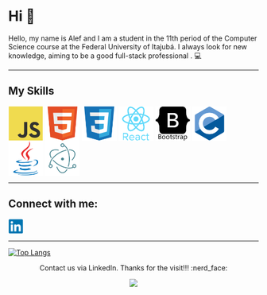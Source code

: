 # Hi :vulcan_salute:

Hello, my name is Alef and I am a student in the 11th period of the Computer Science course at the Federal University of Itajubá. I always look for new knowledge, aiming to be a good full-stack professional . :computer:

---
## My Skills

<img align="center" alt="js" height="70" widht="80" src="https://raw.githubusercontent.com/devicons/devicon/master/icons/javascript/javascript-original.svg"
  style="max-widht:100%"> 
</img> 
<img align="center" alt="HTML5" height="70" widht="80" src="https://raw.githubusercontent.com/devicons/devicon/master/icons/html5/html5-original.svg"
  style="max-widht:100%"> 
</img>
<img align="center" alt="CSS3" height="70" widht="80" src="https://raw.githubusercontent.com/devicons/devicon/master/icons/css3/css3-original.svg"
  style="max-widht:100%"> 
</img>
<img align="center" alt="react" height="70" widht="80" src="https://raw.githubusercontent.com/devicons/devicon/master/icons/react/react-original-wordmark.svg"
  style="max-widht:100%"> 
</img>
<img align="center" alt="Bootstrap" height="70" widht="80" src="https://raw.githubusercontent.com/devicons/devicon/master/icons/bootstrap/bootstrap-plain-wordmark.svg"
  style="max-widht:100%"> 
</img>
<img align="center" alt="C" height="70" widht="80" src="https://raw.githubusercontent.com/devicons/devicon/master/icons/c/c-original.svg"
  style="max-widht:100%"> 
</img>
<img align="center" alt="Java" height="70" widht="80" src="https://raw.githubusercontent.com/devicons/devicon/master/icons/java/java-original.svg"
  style="max-widht:100%"> 
</img>
<img align="center" alt="Electron" height="70" widht="80" src="https://raw.githubusercontent.com/devicons/devicon/master/icons/electron/electron-original.svg"
  style="max-widht:100%"> 
</img>





---
## Connect with me:

<a href="https://www.linkedin.com/in/alef-paula-aa98041ba/" target="_blank">
  <img align="center" alt="alef-linkedin" height="30" widht="40" src="https://raw.githubusercontent.com/devicons/devicon/master/icons/linkedin/linkedin-original.svg"
  style="max-widht:100%">                      
</a>

---
[![Top Langs](https://github-readme-stats.vercel.app/api/top-langs/?username=Tuturado&layout=compact)](https://github.com/Tuturado/github-readme-stats)

<p align="center"> Contact us via LinkedIn. Thanks for the visit!!! :nerd_face:</p>
<p align="center">   <img alingn="center" src="https://profile-counter.glitch.me/Tuturado/count.svg" /></p>

